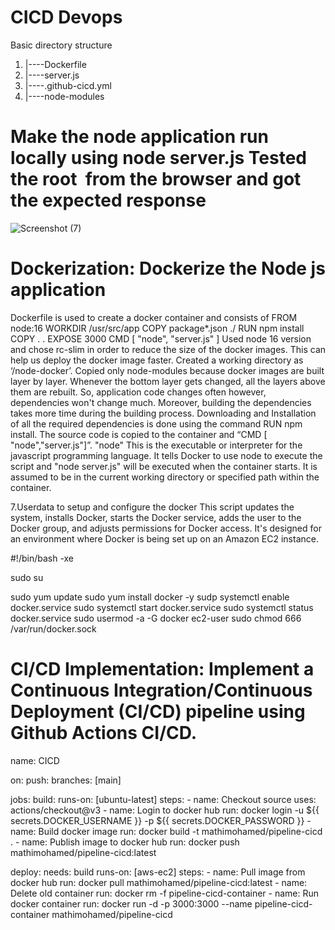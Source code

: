 # CICD Devops
Basic directory structure
1. |----Dockerfile
2. |----server.js
4. |----.github-cicd.yml
5. |----node-modules
# Make the node application run locally using node server.js Tested the root  from the browser and got the expected response
![Screenshot (7)](https://github.com/Mathimohamed/cicd-demo-node/assets/151551076/9f34b652-d176-4c3e-b033-417aa4d04aea)











# Dockerization: Dockerize the Node js application
Dockerfile is used to create a docker container and consists of
FROM node:16
WORKDIR /usr/src/app
COPY package*.json ./
RUN npm install
COPY . .
EXPOSE 3000
CMD [ "node", "server.js" ]
Used node 16 version and chose rc-slim in order to reduce the size of the docker images. This can help us deploy the docker image faster. Created a working directory as 
‘/node-docker’. Copied only node-modules because docker images are built layer by layer. Whenever the bottom layer gets changed, all the layers above them are rebuilt. So, 
application code changes often however, dependencies won't change much. Moreover, building the dependencies takes more time during the building process. Downloading and 
Installation of all the required dependencies is done using the command RUN npm install. The source code is copied to the container and “CMD [ "node","server.js"]”. 
"node" This is the executable or interpreter for the javascript programming language. It tells Docker to use node to execute the script and "node server.js" will be executed 
when the container starts. It is assumed to be in the current working directory or specified path within the container.

7.Userdata to setup and configure the docker
This script updates the system, installs Docker, starts the Docker service, adds the user to the Docker group, and adjusts permissions for Docker access. It's designed for an environment where Docker is being set up on an Amazon EC2 instance.

#!/bin/bash -xe

sudo su

sudo yum update
sudo yum install docker -y
sudp systemctl enable docker.service
sudo systemctl start docker.service
sudo systemctl status docker.service
sudo usermod -a -G docker ec2-user
sudo chmod 666 /var/run/docker.sock
# CI/CD Implementation: Implement a Continuous Integration/Continuous Deployment (CI/CD) pipeline using Github Actions CI/CD.
name: CICD

on:
  push:
    branches: [main]

jobs:
  build:
    runs-on: [ubuntu-latest]
    steps:
      - name: Checkout source
        uses: actions/checkout@v3
      - name: Login to docker hub
        run: docker login -u ${{ secrets.DOCKER_USERNAME }} -p ${{ secrets.DOCKER_PASSWORD }} 
      - name: Build docker image
        run: docker build -t mathimohamed/pipeline-cicd .
      - name: Publish image to docker hub
        run: docker push mathimohamed/pipeline-cicd:latest
        
  deploy:
    needs: build
    runs-on: [aws-ec2]
    steps:
      - name: Pull image from docker hub
        run: docker pull mathimohamed/pipeline-cicd:latest
      - name: Delete old container
        run: docker rm -f pipeline-cicd-container
      - name: Run docker container
        run: docker run -d -p 3000:3000 --name pipeline-cicd-container mathimohamed/pipeline-cicd



